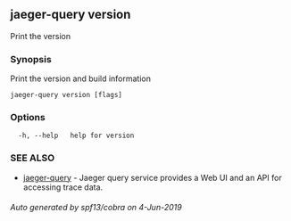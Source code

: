 ## jaeger-query version

Print the version

### Synopsis

Print the version and build information

```
jaeger-query version [flags]
```

### Options

```
  -h, --help   help for version
```

### SEE ALSO

* [jaeger-query](../jaeger-query_elasticsearch)	 - Jaeger query service provides a Web UI and an API for accessing trace data.

###### Auto generated by spf13/cobra on 4-Jun-2019
